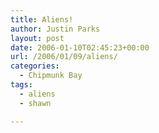 ```yaml
---
title: Aliens!
author: Justin Parks
layout: post
date: 2006-01-10T02:45:23+00:00
url: /2006/01/09/aliens/
categories:
  - Chipmunk Bay
tags:
  - aliens
  - shawn

---
```

